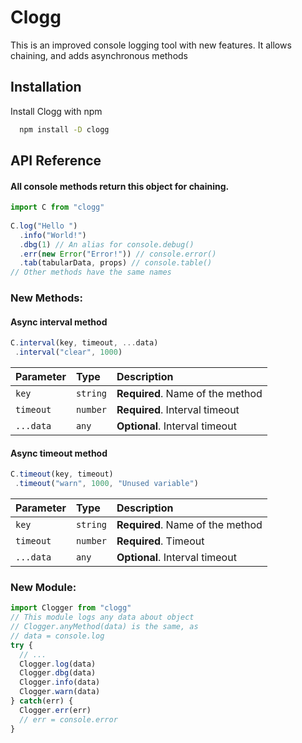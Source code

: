 
# Clogg

This is an improved console logging tool with new features. It allows chaining, and
adds asynchronous methods


## Installation

Install Clogg with npm

```bash
  npm install -D clogg
```
    
## API Reference

#### All console methods return this object for chaining.

```js
import C from "clogg"
  
C.log("Hello ")
  .info("World!")
  .dbg(1) // An alias for console.debug() 
  .err(new Error("Error!")) // console.error()
  .tab(tabularData, props) // console.table()
// Other methods have the same names
```

### New Methods:
#### Async interval method

```js
C.interval(key, timeout, ...data)
 .interval("clear", 1000)
```
| Parameter | Type     | Description                       |
| :-------- | :------- | :-------------------------------- |
| `key`      | `string` | **Required**. Name of the method  |
| `timeout`| `number` | **Required**. Interval timeout|
| `...data`| `any` | **Optional**. Interval timeout|

#### Async timeout method

```js
C.timeout(key, timeout)
 .timeout("warn", 1000, "Unused variable")
```
| Parameter | Type     | Description                       |
| :-------- | :------- | :-------------------------------- |
| `key`      | `string` | **Required**. Name of the method  |
| `timeout`| `number` | **Required**. Timeout|
| `...data`| `any` | **Optional**. Interval timeout|

### New Module: 

```js
import Clogger from "clogg"
// This module logs any data about object
// Clogger.anyMethod(data) is the same, as 
// data = console.log
try {
  // ...
  Clogger.log(data)
  Clogger.dbg(data)
  Clogger.info(data)
  Clogger.warn(data)
} catch(err) {
  Clogger.err(err)
  // err = console.error
}